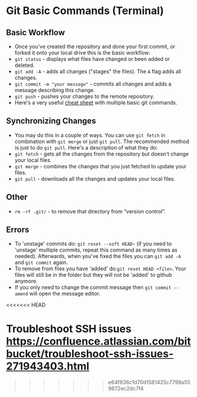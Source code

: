 # Git Basic Commands \(Terminal\)

## Basic Workflow

* Once you've created the repository and done your first commit, or forked it onto your local drive this is the basic workflow:
* `git status` - displays what files have changed or been added or deleted.
* `git add -A` - adds all changes \("stages" the files\). The `A` flag adds all changes.
* `git commit -m "your message"` - commits all changes and adds a message describing this change.
* `git push` - pushes your changes to the remote repository.
* Here's a very useful [cheat sheet](https://services.github.com/on-demand/downloads/github-git-cheat-sheet.pdf) with multiple basic git commands.

## Synchronizing Changes

* You may do this in a couple of ways. You can use `git fetch` in combination with `git merge` or just `git pull`. The recommended method is just to do `git pull`. Here's a description of what they do:
* `git fetch` - gets all the changes from the repository but doesn't change your local files.
* `git merge` - combines the changes that you just fetched to update your files.
* `git pull` - downloads all the changes and updates your local files.

## Other

* `rm -rf .git/` - to remove that directory from “version control”.

## Errors

* To 'unstage' commits do: `git reset --soft HEAD~` \(if you need to 'unstage' multiple commits, repeat this command as many times as needed\). Afterwards, when you've fixed the files you can `git add -A` and `git commit` again.
* To remove from files you have 'added' do:`git reset HEAD <file>`. Your files will still be in the folder but they will not be 'added' to github anymore.
* If you only need to change the commit message then `git commit --amend` will open the message editor.

<<<<<<< HEAD

Troubleshoot SSH issues
https://confluence.atlassian.com/bitbucket/troubleshoot-ssh-issues-271943403.html
=======
>>>>>>> e64f836c1d70d1581425c7798a559672ec2dc7f4
